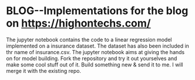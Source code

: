 # BLOG--Implementations for the blog on   https://highontechs.com/
The jupyter notebook contains the code to a linear regression model implemented on a insurance dataset. The dataset has also been included 
in thr name of insurance.csv. The jupyter notebook aims at giving the hands on for model building.
Fork the repository and try it out yourselves and make some cool stuff out of it. Build something new & send it to me. I will merge it with the existing repo.

